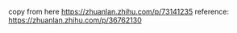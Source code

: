 copy from here
https://zhuanlan.zhihu.com/p/73141235
reference:
https://zhuanlan.zhihu.com/p/36762130
